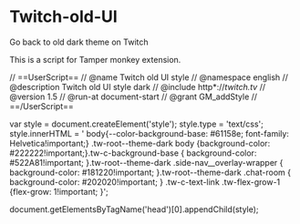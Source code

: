 # Twitch-old-UI
Go back to old dark theme on Twitch


This is a script for Tamper monkey extension.



// ==UserScript==
// @name        Twitch old UI style
// @namespace   english
// @description Twitch old UI style dark
// @include     http*://*twitch.tv*
// @version     1.5
// @run-at document-start
// @grant       GM_addStyle
// ==/UserScript==



var style = document.createElement('style');
style.type = 'text/css';
style.innerHTML = ' body{--color-background-base: #61158e; font-family: Helvetica!important;} .tw-root--theme-dark body {background-color: #222222!important;}.tw-c-background-base { background-color: #522A81!important; }.tw-root--theme-dark .side-nav__overlay-wrapper { background-color: #181220!important; }.tw-root--theme-dark .chat-room { background-color: #202020!important; }  .tw-c-text-link .tw-flex-grow-1 {flex-grow: 1!important; }';

document.getElementsByTagName('head')[0].appendChild(style);




